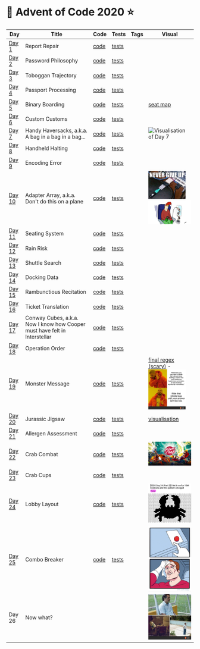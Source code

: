 # 🌠 Advent of Code 2020 ⭐️

| Day  | Title | Code | Tests | Tags | Visual |
| ---- | ----- | ---- | ----- | ---- | ------ |
| [Day 1](https://adventofcode.com/2020/day/1)   | Report Repair                                       | [code](day01/Day1.kt) | [tests](../../../test/kotlin/aoc2020/day01/Day1KtTest.kt) |
| [Day 2](https://adventofcode.com/2020/day/2)   | Password Philosophy                                 | [code](day02/Day2.kt) | [tests](../../../test/kotlin/aoc2020/day02/Day2KtTest.kt) |
| [Day 3](https://adventofcode.com/2020/day/3)   | Toboggan Trajectory                                 | [code](day03/Day3.kt) | [tests](../../../test/kotlin/aoc2020/day03/Day3KtTest.kt) |
| [Day 4](https://adventofcode.com/2020/day/4)   | Passport Processing                                 | [code](day04/Day4.kt) | [tests](../../../test/kotlin/aoc2020/day04/Day4KtTest.kt) |
| [Day 5](https://adventofcode.com/2020/day/5)   | Binary Boarding                                     | [code](day05/Day5.kt) | [tests](../../../test/kotlin/aoc2020/day05/Day5KtTest.kt) | | [seat map](day05/seatMap) |
| [Day 6](https://adventofcode.com/2020/day/6)   | Custom Customs                                      | [code](day06/Day6.kt) | [tests](../../../test/kotlin/aoc2020/day06/Day6KtTest.kt) |
| [Day 7](https://adventofcode.com/2020/day/7)   | Handy Haversacks, a.k.a. A bag in a bag in a bag... | [code](day07/Day7.kt) | [tests](../../../test/kotlin/aoc2020/day07/Day7KtTest.kt) | | <img src="https://i.redd.it/gx6l9oavzp361.jpg" alt="Visualisation of Day 7" width="80"/> |
| [Day 8](https://adventofcode.com/2020/day/8)   | Handheld Halting                                    | [code](day08/Day8.kt) | [tests](../../../test/kotlin/aoc2020/day08/Day8KtTest.kt) |   
| [Day 9](https://adventofcode.com/2020/day/9)   | Encoding Error                                      | [code](day09/Day9.kt) | [tests](../../../test/kotlin/aoc2020/day09/Day9KtTest.kt) |   
| [Day 10](https://adventofcode.com/2020/day/10) | Adapter Array, a.k.a. Don't do this on a plane       | [code](day10/Day10.kt) | [tests](../../../test/kotlin/aoc2020/day10/Day10KtTest.kt) | | <img src="day10/day10.jpg" alt="Visualisation of Day 10" width="100" /> <img src="day10/day10_2.jpg" alt="Visualisation of Day 10" width="150" /> |
| [Day 11](https://adventofcode.com/2020/day/11) | Seating System                                       | [code](day11/Day11.kt) | [tests](../../../test/kotlin/aoc2020/day11/Day11KtTest.kt) | 
| [Day 12](https://adventofcode.com/2020/day/12) | Rain Risk                                            | [code](day12/Day12.kt) | [tests](../../../test/kotlin/aoc2020/day12/Day12KtTest.kt) | 
| [Day 13](https://adventofcode.com/2020/day/13) | Shuttle Search                                       | [code](day13/Day13.kt) | [tests](../../../test/kotlin/aoc2020/day13/Day13KtTest.kt) | 
| [Day 14](https://adventofcode.com/2020/day/14) | Docking Data                                         | [code](day14/Day14.kt) | [tests](../../../test/kotlin/aoc2020/day14/Day14KtTest.kt) | 
| [Day 15](https://adventofcode.com/2020/day/15) | Rambunctious Recitation                              | [code](day15/Day15.kt) | [tests](../../../test/kotlin/aoc2020/day15/Day15KtTest.kt) | 
| [Day 16](https://adventofcode.com/2020/day/16) | Ticket Translation                                   | [code](day16/Day16.kt) | [tests](../../../test/kotlin/aoc2020/day16/Day16KtTest.kt) |
| [Day 17](https://adventofcode.com/2020/day/17) | Conway Cubes, a.k.a. Now I know how Cooper must have felt in Interstellar | [code](day17/Day17.kt) | [tests](../../../test/kotlin/aoc2020/day17/Day17KtTest.kt) | 
| [Day 18](https://adventofcode.com/2020/day/18) | Operation Order                                      | [code](day18/Day18.kt) | [tests](../../../test/kotlin/aoc2020/day18/Day18KtTest.kt) |
| [Day 19](https://adventofcode.com/2020/day/19) | Monster Message                                      | [code](day19/Day19.kt) | [tests](../../../test/kotlin/aoc2020/day19/Day19KtTest.kt) | | [final regex (scary)](day19/final_regex) - <img src="day19/meme_of_the_day.jpg" alt="Visualisation of Day 19" width="100"/> |
| [Day 20](https://adventofcode.com/2020/day/20) | Jurassic Jigsaw                                      | [code](day20/Day20.kt) | [tests](../../../test/kotlin/aoc2020/day20/Day20KtTest.kt) | | [visualisation](https://refined-github-html-preview.kidonng.workers.dev/martapanc/Advent-of-Code/raw/master/src/main/kotlin/aoc2020/day20/render/sea.html) |
| [Day 21](https://adventofcode.com/2020/day/21) | Allergen Assessment                                  | [code](day21/Day21.kt) | [tests](../../../test/kotlin/aoc2020/day21/Day21KtTest.kt) |
| [Day 22](https://adventofcode.com/2020/day/22) | Crab Combat                                          | [code](day22/Day22.kt) | [tests](../../../test/kotlin/aoc2020/day22/Day22KtTest.kt) | | <img src="day22/fight-crab.jpg" alt="Visualisation of Day 22" width="140"/> |
| [Day 23](https://adventofcode.com/2020/day/23) | Crab Cups                                            | [code](day23/Day23.kt) | [tests](../../../test/kotlin/aoc2020/day23/Day23KtTest.kt) | 
| [Day 24](https://adventofcode.com/2020/day/24) | Lobby Layout                                         | [code](day24/Day24.kt) | [tests](../../../test/kotlin/aoc2020/day24/Day24KtTest.kt) | | <img src="day24/day24.jpg" alt="Visualisation of Day 24" width="140"/> |
| [Day 25](https://adventofcode.com/2020/day/25) | Combo Breaker                                        | [code](day25/Day25.kt) | [tests](../../../test/kotlin/aoc2020/day25/Day25KtTest.kt) | | <img src="day25/day25.jpg" alt="Visualisation of Day 25" width="140"/> |
| Day 26 | Now what? | | | | <img src="day26/day26.jpg" alt="Visualisation of Day 26" width="140"/> |
